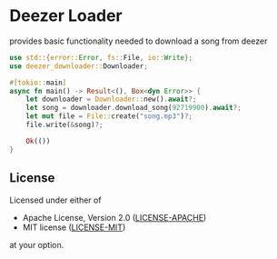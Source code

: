 # Deezer Loader

provides basic functionality needed to download a song from deezer

```rust 
use std::{error::Error, fs::File, io::Write};
use deezer_downloader::Downloader;

#[tokio::main]
async fn main() -> Result<(), Box<dyn Error>> {
    let downloader = Downloader::new().await?;
    let song = downloader.download_song(92719900).await?;
    let mut file = File::create("song.mp3")?;
    file.write(&song)?;

    Ok(())
}

```

## License

Licensed under either of

 * Apache License, Version 2.0
   ([LICENSE-APACHE](LICENSE-APACHE))
 * MIT license
   ([LICENSE-MIT](LICENSE-MIT))

at your option.
